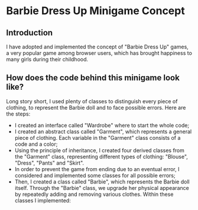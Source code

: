 # Barbie Dress Up Minigame Concept

## Introduction
I have adopted and implemented the concept of "Barbie Dress Up" games, a very popular game among browser users, which has brought happiness to many girls during their childhood. 
## How does the code behind this minigame look like?
Long story short, I used plenty of classes to distinguish every piece of clothing, to represent the Barbie doll and to face possible errors. Here are the steps:
* I created an interface called "Wardrobe" where to start the whole code;
* I created an abstract class called "Garment", which represents a general piece of clothing. Each variable in the "Garment" class consists of a code and a color; 
* Using the principle of inheritance, I created four derived classes from the "Garment" class, representing different types of clothing: "Blouse", "Dress", "Pants" and "Skirt".
* In order to prevent the game from ending due to an eventual error, I considered and implemented some classes for all possible errors;
* Then, I created a class called "Barbie", which represents the Barbie doll itself. Through the "Barbie" class, we upgrade her physical appearance by repeatedly adding and removing various clothes.
Within these classes I implemented:
  
##
